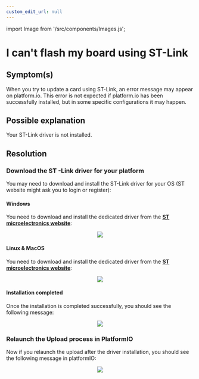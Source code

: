 ```yaml
---
custom_edit_url: null
---
```


import Image from '/src/components/Images.js';

# I can't flash my board using ST-Link

## Symptom(s)

When you try to update a card using ST-Link, an error message may appear on platform.io. This error is not expected if platform.io has been successfully installed, but in some specific configurations it may happen.

## Possible explanation

Your ST-Link driver is not installed.

## Resolution

### Download the ST -Link driver for your platform

You may need to download and install the ST-Link driver for your OS (ST website might ask you to login or register):

#### Windows

You need to download and install the dedicated driver from the <a href="https://www.st.com/en/development-tools/stsw-link009.html" target="blank_">**ST microelectronics website**</a>:

<div align="center">
    <Image src="/img/windows_driver.png" />
</div>

#### Linux & MacOS

You need to download and install the dedicated driver from the <a href="https://www.st.com/en/development-tools/stsw-link007.html" target="blank_">**ST microelectronics website**</a>:

<div align="center">
    <Image src="/img/mac_linux_driver.png" />
</div>

#### Installation completed

Once the installation is completed successfully, you should see the following message:

<div align="center">
    <Image src="/img/installation_ok.png" />
</div>

### Relaunch the Upload process in PlatformIO

Now if you relaunch the upload after the driver installation, you should see the following message in platformIO:

<div align="center">
    <Image src="/img/program_ok_zoom.png" />
</div>
